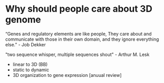 # Why should people care about 3D genome 

“Genes and regulatory elements are like people, They care about and communicate with those in their own domain, and they ignore everything else.” - Job Dekker

"two sequence whisper, multiple sequences shout" - Arthur M. Lesk


- linear to 3D (BB)
- static to dynamic
- 3D organization to gene expression [anuual review]


